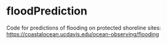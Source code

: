 # floodPrediction
Code for predictions of flooding on protected shoreline sites: https://coastalocean.ucdavis.edu/ocean-observing/flooding
